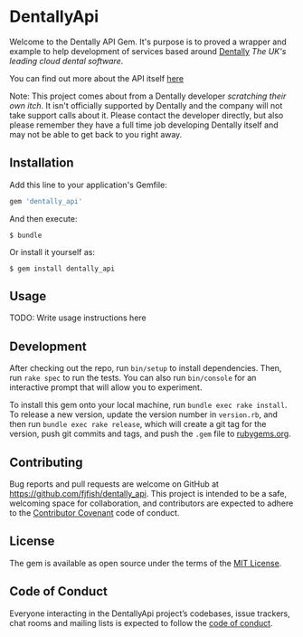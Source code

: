 # DentallyApi

Welcome to the Dentally API Gem. It's purpose is to proved a wrapper and
example to help development of services based around [Dentally](https://dentally.co/) _The UK's leading cloud dental software_.

You can find out more about the API itself [here](https://developer.dentally.co/)

Note: This project comes about from a Dentally developer _scratching
their own itch_. It isn't officially supported by Dentally and the
company will not take support calls about it. Please contact the
developer directly, but also please remember they have a full time job
developing Dentally itself and may not be able to get back to you right
away.

## Installation

Add this line to your application's Gemfile:

```ruby
gem 'dentally_api'
```

And then execute:

    $ bundle

Or install it yourself as:

    $ gem install dentally_api

## Usage

TODO: Write usage instructions here

## Development

After checking out the repo, run `bin/setup` to install dependencies. Then, run `rake spec` to run the tests. You can also run `bin/console` for an interactive prompt that will allow you to experiment.

To install this gem onto your local machine, run `bundle exec rake install`. To release a new version, update the version number in `version.rb`, and then run `bundle exec rake release`, which will create a git tag for the version, push git commits and tags, and push the `.gem` file to [rubygems.org](https://rubygems.org).

## Contributing

Bug reports and pull requests are welcome on GitHub at https://github.com/fjfish/dentally_api. This project is intended to be a safe, welcoming space for collaboration, and contributors are expected to adhere to the [Contributor Covenant](http://contributor-covenant.org) code of conduct.

## License

The gem is available as open source under the terms of the [MIT License](https://opensource.org/licenses/MIT).

## Code of Conduct

Everyone interacting in the DentallyApi project’s codebases, issue trackers, chat rooms and mailing lists is expected to follow the [code of conduct](https://github.com/fjfish/dentally_api/blob/master/CODE_OF_CONDUCT.md).
